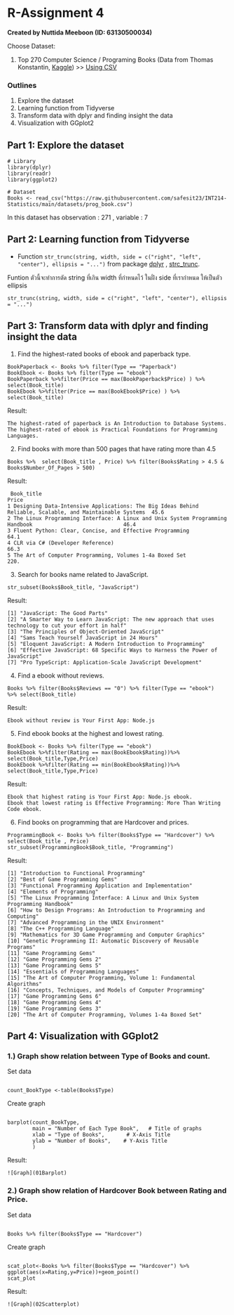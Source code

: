 # R-Assignment 4

**Created by Nuttida Meeboon (ID: 63130500034)**

Choose Dataset:
1. Top 270 Computer Science / Programing Books (Data from Thomas Konstantin, [Kaggle](https://www.kaggle.com/thomaskonstantin/top-270-rated-computer-science-programing-books)) >> [Using CSV](https://raw.githubusercontent.com/safesit23/INT214-Statistics/main/datasets/prog_book.csv)



### Outlines
1. Explore the dataset
2. Learning function from Tidyverse
3. Transform data with dplyr and finding insight the data
4. Visualization with GGplot2

## Part 1: Explore the dataset

```
# Library
library(dplyr)
library(readr)      
library(ggplot2)

# Dataset
Books <- read_csv("https://raw.githubusercontent.com/safesit23/INT214-Statistics/main/datasets/prog_book.csv")
```

In this dataset has observation : 271 , variable : 7



## Part 2: Learning function from Tidyverse

- Function `str_trunc(string, width, side = c("right", "left", "center"), ellipsis = "...")` 
from package [dplyr](https://dplyr.tidyverse.org/articles/dplyr.html#select-columns-with-select) , [strc_trunc](https://stringr.tidyverse.org/reference/str_trunc.html). 

Funtion ตัวนี้จะทำการตัด string ที่เกิน width ที่กำหนดไว้ ในฝั่ง side ที่เรากำหนด ให้เป็นตัว ellipsis

```
str_trunc(string, width, side = c("right", "left", "center"), ellipsis = "...")
```


## Part 3: Transform data with dplyr and finding insight the data

1. Find the highest-rated books of ebook and paperback type.

```
BookPaperback <- Books %>% filter(Type == "Paperback")
BookEbook <- Books %>% filter(Type == "ebook")
BookPaperback %>%filter(Price == max(BookPaperback$Price) ) %>% select(Book_title) 
BookEbook %>%filter(Price == max(BookEbook$Price) ) %>% select(Book_title) 
```

  Result:

```
The highest-rated of paperback is An Introduction to Database Systems.
The highest-rated of ebook is Practical Foundations for Programming Languages.
```

2. Find books with more than 500 pages that have rating more than 4.5

```
Books %>%  select(Book_title , Price) %>% filter(Books$Rating > 4.5 & Books$Number_Of_Pages > 500)
```

  Result:

```
 Book_title                                                                                               Price                                       
1 Designing Data-Intensive Applications: The Big Ideas Behind Reliable, Scalable, and Maintainable Systems  45.6
2 The Linux Programming Interface: A Linux and Unix System Programming Handbook                             46.4
3 Fluent Python: Clear, Concise, and Effective Programming                                                  64.1
4 CLR via C# (Developer Reference)                                                                          66.3
5 The Art of Computer Programming, Volumes 1-4a Boxed Set                                                  220. 
```

3. Search for books name related to JavaScript.

```
str_subset(Books$Book_title, "JavaScript")
```

  Result:

```
[1] "JavaScript: The Good Parts"                                                                         
[2] "A Smarter Way to Learn JavaScript: The new approach that uses technology to cut your effort in half"
[3] "The Principles of Object-Oriented JavaScript"                                                       
[4] "Sams Teach Yourself JavaScript in 24 Hours"                                                         
[5] "Eloquent JavaScript: A Modern Introduction to Programming"                                          
[6] "Effective JavaScript: 68 Specific Ways to Harness the Power of JavaScript"                          
[7] "Pro TypeScript: Application-Scale JavaScript Development" 
```

4. Find a ebook without reviews.

```
Books %>% filter(Books$Reviews == "0") %>% filter(Type == "ebook")  %>% select(Book_title)
```

  Result:

```
Ebook without review is Your First App: Node.js
```

5. Find ebook books at the highest and lowest rating.

```
BookEbook <- Books %>% filter(Type == "ebook")
BookEbook %>%filter(Rating == max(BookEbook$Rating))%>% select(Book_title,Type,Price)
BookEbook %>%filter(Rating == min(BookEbook$Rating))%>% select(Book_title,Type,Price)
```

  Result:

```
Ebook that highest rating is Your First App: Node.js ebook.
Ebook that lowest rating is Effective Programming: More Than Writing Code ebook.
```

6. Find books on programming that are Hardcover	and prices.

```
ProgrammingBook <- Books %>% filter(Books$Type == "Hardcover") %>% select(Book_title , Price)
str_subset(ProgrammingBook$Book_title, "Programming") 
```

  Result:

```
[1] "Introduction to Functional Programming"                                       
[2] "Best of Game Programming Gems"                                                
[3] "Functional Programming Application and Implementation"                        
[4] "Elements of Programming"                                                      
[5] "The Linux Programming Interface: A Linux and Unix System Programming Handbook"
[6] "How to Design Programs: An Introduction to Programming and Computing"         
[7] "Advanced Programming in the UNIX Environment"                                 
[8] "The C++ Programming Language"                                                 
[9] "Mathematics for 3D Game Programming and Computer Graphics"                    
[10] "Genetic Programming II: Automatic Discovery of Reusable Programs"             
[11] "Game Programming Gems"                                                        
[12] "Game Programming Gems 2"                                                      
[13] "Game Programming Gems 5"                                                      
[14] "Essentials of Programming Languages"                                          
[15] "The Art of Computer Programming, Volume 1: Fundamental Algorithms"            
[16] "Concepts, Techniques, and Models of Computer Programming"                     
[17] "Game Programming Gems 6"                                                      
[18] "Game Programming Gems 4"                                                      
[19] "Game Programming Gems 3"                                                      
[20] "The Art of Computer Programming, Volumes 1-4a Boxed Set" 
```



## Part 4: Visualization with GGplot2
### 1.) Graph show relation between Type of Books and count.

Set data
```

count_BookType <-table(Books$Type)
```
Create graph
```

barplot(count_BookType,
        main = "Number of Each Type Book",   # Title of graphs
        xlab = "Type of Books",       # X-Axis Title
        ylab = "Number of Books",    # Y-Axis Title
        )
```
  Result:

````
![Graph](01Barplot)
````


### 2.) Graph show relation of Hardcover Book between Rating and Price.


Set data
```

Books %>% filter(Books$Type == "Hardcover") 
```
Create graph
```

scat_plot<-Books %>% filter(Books$Type == "Hardcover") %>% ggplot(aes(x=Rating,y=Price))+geom_point()
scat_plot
```
  Result:

````
![Graph](02Scatterplot)
````

